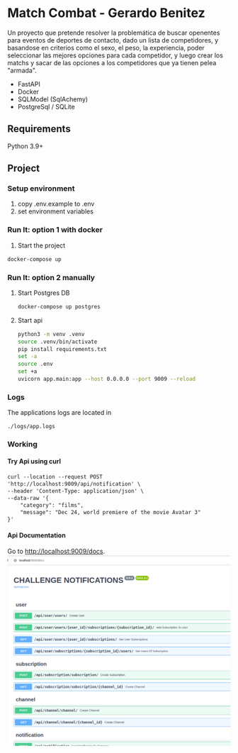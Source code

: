 # Match Combat - Gerardo Benitez
Un proyecto que pretende resolver la problemática de buscar openentes 
para eventos de deportes de contacto, dado un lista de competidores, 
y basandose en criterios como el sexo, el peso, la experiencia, poder seleccionar
las mejores opciones para cada competidor, y luego crear los matchs y sacar de las
opciones a los competidores que ya tienen pelea "armada".



* FastAPI
* Docker
* SQLModel (SqlAchemy)
* PostgreSql / SQLite

## Requirements

Python 3.9+

## Project

### Setup environment
1. copy .env.example to .env
2. set environment variables

### Run It: option 1 with docker

1. Start the project 

```sh
docker-compose up
```

### Run It: option 2 manually
1. Start Postgres DB
   ```sh
   docker-compose up postgres
   ```
2. Start api
   ```sh
   python3 -m venv .venv
   source .venv/bin/activate
   pip install requirements.txt
   set -a
   source .env
   set +a
   uvicorn app.main:app --host 0.0.0.0 --port 9009 --reload
   
   ```

### Logs
The applications logs are located in 
```
./logs/app.logs
```

### Working

#### Try Api using curl
```
curl --location --request POST 'http://localhost:9009/api/notification' \
--header 'Content-Type: application/json' \
--data-raw '{
    "category": "films", 
    "message": "Dec 24, world premiere of the movie Avatar 3"
}'
```

#### Api Documentation
Go to [http://localhost:9009/docs](http://localhost:9009/docs).
![image info](./static/images/docs.png)


